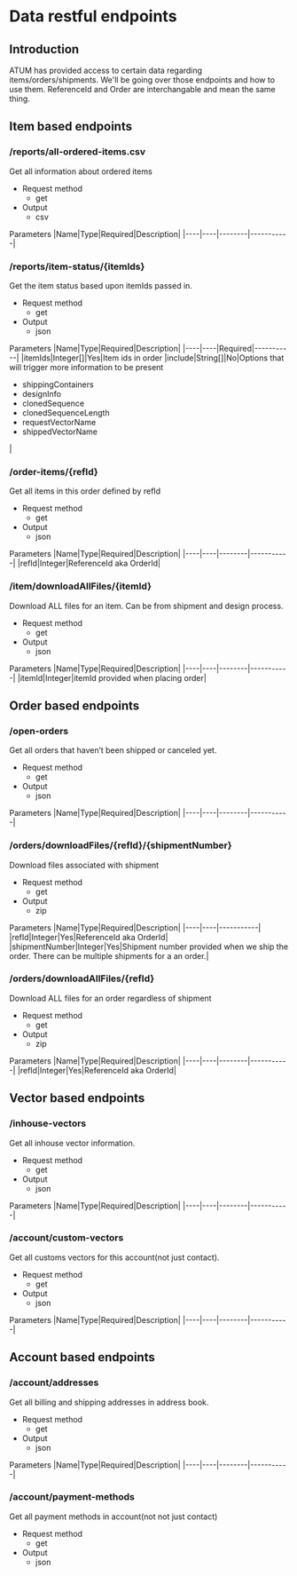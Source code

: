 # Data restful endpoints

## Introduction

ATUM has provided access to certain data regarding items/orders/shipments.  We'll be going over those endpoints and how to use them.  ReferenceId and Order are interchangable and mean the same thing.

## Item based endpoints

### /reports/all-ordered-items.csv
Get all information about ordered items

- Request method
  - get
- Output
  - csv

Parameters
|Name|Type|Required|Description|
|----|----|--------|-----------|

### /reports/item-status/{itemIds}
Get the item status based upon itemIds passed in.

- Request method
  - get
- Output
  - json

Parameters
|Name|Type|Required|Description|
|----|----|Required|-----------|
|itemIds|Integer[]|Yes|Item ids in order
|include|String[]|No|Options that will trigger more information to be present</br><ul><li>shippingContainers</li><li>designInfo</li><li>clonedSequence</li><li>clonedSequenceLength</li><li>requestVectorName</li><li>shippedVectorName</li></ul>|


### /order-items/{refId}
Get all items in this order defined by refId

- Request method
  - get
- Output
  - json

Parameters
|Name|Type|Required|Description|
|----|----|--------|-----------|
|refId|Integer|ReferenceId aka OrderId|

### /item/downloadAllFiles/{itemId}
Download ALL files for an item.  Can be from shipment and design process.

- Request method
  - get
- Output
  - json

Parameters
|Name|Type|Required|Description|
|----|----|--------|-----------|
|itemId|Integer|itemId provided when placing order|

## Order based endpoints

### /open-orders
Get all orders that haven’t been shipped or canceled yet.

- Request method
  - get
- Output
  - json

Parameters
|Name|Type|Required|Description|
|----|----|--------|-----------|

### /orders/downloadFiles/{refId}/{shipmentNumber}
Download files associated with shipment

- Request method
  - get
- Output
  - zip

Parameters
|Name|Type|Required|Description|
|----|----|-----------|
|refId|Integer|Yes|ReferenceId aka OrderId|
|shipmentNumber|Integer|Yes|Shipment number provided when we ship the order.  There can be multiple shipments for a an order.|

### /orders/downloadAllFiles/{refId}
Download ALL files for an order regardless of shipment

- Request method
  - get
- Output
  - zip

Parameters
|Name|Type|Required|Description|
|----|----|--------|-----------|
|refId|Integer|Yes|ReferenceId aka OrderId|

## Vector based endpoints

### /inhouse-vectors
Get all inhouse vector information.

- Request method
  - get
- Output
  - json

Parameters
|Name|Type|Required|Description|
|----|----|--------|-----------|

### /account/custom-vectors
Get all customs vectors for this account(not just contact).

- Request method
  - get
- Output
  - json

Parameters
|Name|Type|Required|Description|
|----|----|--------|-----------|

## Account based endpoints

### /account/addresses
Get all billing and shipping addresses in address book.

- Request method
  - get
- Output
  - json

Parameters
|Name|Type|Required|Description|
|----|----|--------|-----------|

### /account/payment-methods
Get all payment methods in account(not not just contact)

- Request method
  - get
- Output
  - json
